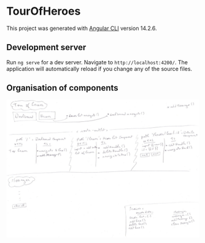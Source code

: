 # TourOfHeroes

This project was generated with [Angular CLI](https://github.com/angular/angular-cli) version 14.2.6.

## Development server

Run `ng serve` for a dev server. Navigate to `http://localhost:4200/`. The application will automatically reload if you change any of the source files.

## Organisation of components

![draft](https://github.com/FatimaZohraaa/tour-ofHeroes/blob/main/draft01.jpg?raw=true)
